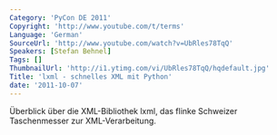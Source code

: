 ```yaml
---
Category: 'PyCon DE 2011'
Copyright: 'http://www.youtube.com/t/terms'
Language: 'German'
SourceUrl: 'http://www.youtube.com/watch?v=UbRles78TqQ'
Speakers: [Stefan Behnel]
Tags: []
ThumbnailUrl: 'http://i1.ytimg.com/vi/UbRles78TqQ/hqdefault.jpg'
Title: 'lxml - schnelles XML mit Python'
date: '2011-10-07'
---
```

Überblick über die XML-Bibliothek lxml, das flinke Schweizer Taschenmesser zur XML-Verarbeitung.

